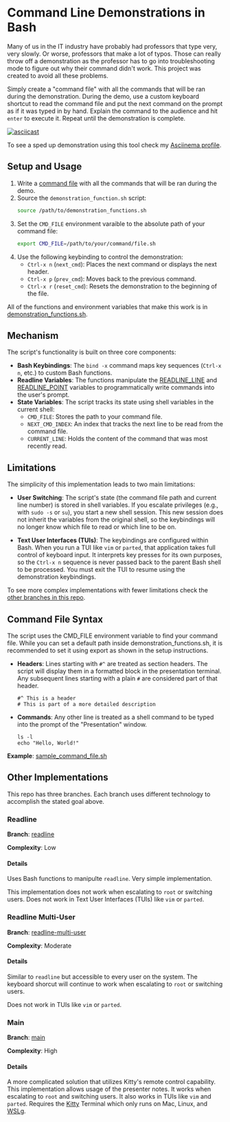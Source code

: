 # Command Line Demonstrations in Bash

Many of us in the IT industry have probably had professors that type very, very slowly. Or worse, professors that make a lot of typos. Those can really throw off a demonstration as the professor has to go into troubleshooting mode to figure out why their command didn't work. This project was created to avoid all these problems.

Simply create a "command file" with all the commands that will be ran during the demonstration. During the demo, use a custom keyboard shortcut to read the command file and put the next command on the prompt as if it was typed in by hand. Explain the command to the audience and hit `enter` to execute it. Repeat until the demonstration is complete.

[![asciicast](https://asciinema.org/a/706500.svg)](https://asciinema.org/a/706500)

To see a sped up demonstration using this tool check my [Asciinema profile](https://asciinema.org/~sean-twie03).

## Setup and Usage

1. Write a [command file](#command-file-syntax) with all the commands that will be ran during the demo.
2. Source the `demonstration_function.sh` script:
    ```sh
    source /path/to/demonstration_functions.sh
    ```
3. Set the `CMD_FILE` environment varaible to the absolute path of your command file:
    ```sh
    export CMD_FILE=/path/to/your/command/file.sh
    ```
4. Use the following keybinding to control the demonstration:
    * `Ctrl-x n` (`next_cmd`): Places the next command or displays the next header.
    * `Ctrl-x p` (`prev_cmd`): Moves back to the previous command.
    * `Ctrl-x r` (`reset_cmd`): Resets the demonstration to the beginning of the file.

All of the functions and environment variables that make this work is in [demonstration_functions.sh](./demonstration_functions.sh).

## Mechanism

The script's functionality is built on three core components:

* **Bash Keybindings**: The `bind -x` command maps key sequences (`Ctrl-x n`, etc.) to custom Bash functions.
* **Readline Variables**: The functions manipulate the [READLINE_LINE](https://www.gnu.org/software/bash/manual/html_node/Bash-Variables.html#index-READLINE_005fLINE) and [READLINE_POINT](https://www.gnu.org/software/bash/manual/html_node/Bash-Variables.html#index-READLINE_005fPOINT) variables to programmatically write commands into the user's prompt.
* **State Variables**: The script tracks its state using shell variables in the current shell:
    * `CMD_FILE`: Stores the path to your command file.
    * `NEXT_CMD_INDEX`: An index that tracks the next line to be read from the command file.
    * `CURRENT_LINE`: Holds the content of the command that was most recently read.

## Limitations

The simplicity of this implementation leads to two main limitations:

*   **User Switching**: The script's state (the command file path and current line number) is stored in shell variables. If you escalate privileges (e.g., with `sudo -s` or `su`), you start a new shell session. This new session does not inherit the variables from the original shell, so the keybindings will no longer know which file to read or which line to be on.

*   **Text User Interfaces (TUIs)**: The keybindings are configured within Bash. When you run a TUI like `vim` or `parted`, that application takes full control of keyboard input. It interprets key presses for its own purposes, so the `Ctrl-x n` sequence is never passed back to the parent Bash shell to be processed. You must exit the TUI to resume using the demonstration keybindings.

To see more complex implementations with fewer limitations check the [other branches in this repo](#other-implementations).

## Command File Syntax

The script uses the CMD_FILE environment variable to find your command file. While you can set a default path inside demonstration_functions.sh, it is recommended to set it using export as shown in the setup instructions.

* **Headers**: Lines starting with `#^` are treated as section headers. The script will display them in a formatted block in the presentation terminal. Any subsequent lines starting with a plain `#` are considered part of that header.
    ```
    #^ This is a header
    # This is part of a more detailed description
    ```
* **Commands**: Any other line is treated as a shell command to be typed into the prompt of the "Presentation" window.
    ```
    ls -l
    echo "Hello, World!"
    ```

**Example**: [sample_command_file.sh](./roles/demonstrations/files/sample_command_file.sh)

## Other Implementations

This repo has three branches. Each branch uses different technology to accomplish the stated goal above.

### Readline

**Branch**: [readline](https://github.com/seantwie03/cli_demos/tree/readline?tab=readme-ov-file)

**Complexity**: Low

#### Details

Uses Bash functions to manipulte `readline`. Very simple implementation.

This implementation does not work when escalating to `root` or switching users. Does not work in Text User Interfaces (TUIs) like `vim` or `parted`.

### Readline Multi-User

**Branch**: [readline-multi-user](https://github.com/seantwie03/cli_demos/tree/readline-multi-user?tab=readme-ov-file)

**Complexity**: Moderate

#### Details

Similar to `readline` but accessible to every user on the system. The keyboard shorcut will continue to work when escalating to `root` or switching users.

Does not work in TUIs like `vim` or `parted`.

### Main

**Branch**: [main](https://github.com/seantwie03/cli_demos)

**Complexity**: High

#### Details

A more complicated solution that utilizes Kitty's remote control capability. This implementation allows usage of the presenter notes. It works when escalating to `root` and switching users. It also works in TUIs like `vim` and `parted`. Requires the [Kitty](https://sw.kovidgoyal.net/kitty/) Terminal which only runs on Mac, Linux, and [WSLg](https://learn.microsoft.com/en-us/windows/wsl/tutorials/gui-apps).

